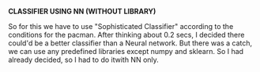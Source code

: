 **CLASSIFIER USING NN (WITHOUT LIBRARY)**

So for this we have to use "Sophisticated Classifier" according to the conditions for the pacman. After thinking about 0.2 secs, I decided there could'd be a better classifier than a Neural network. But there was a catch, we can use any predefined libraries except numpy and sklearn. So I had already decided, so I had to do itwith NN only.

